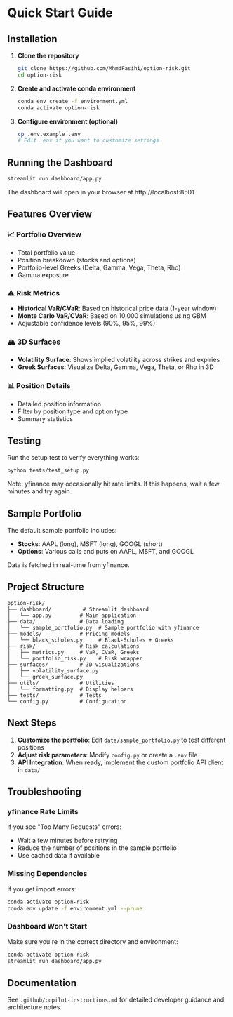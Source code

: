 # Quick Start Guide

## Installation

1. **Clone the repository**
   ```bash
   git clone https://github.com/MhmdFasihi/option-risk.git
   cd option-risk
   ```

2. **Create and activate conda environment**
   ```bash
   conda env create -f environment.yml
   conda activate option-risk
   ```

3. **Configure environment (optional)**
   ```bash
   cp .env.example .env
   # Edit .env if you want to customize settings
   ```

## Running the Dashboard

```bash
streamlit run dashboard/app.py
```

The dashboard will open in your browser at http://localhost:8501

## Features Overview

### 📈 Portfolio Overview
- Total portfolio value
- Position breakdown (stocks and options)
- Portfolio-level Greeks (Delta, Gamma, Vega, Theta, Rho)
- Gamma exposure

### ⚠️ Risk Metrics
- **Historical VaR/CVaR**: Based on historical price data (1-year window)
- **Monte Carlo VaR/CVaR**: Based on 10,000 simulations using GBM
- Adjustable confidence levels (90%, 95%, 99%)

### 🏔️ 3D Surfaces
- **Volatility Surface**: Shows implied volatility across strikes and expiries
- **Greek Surfaces**: Visualize Delta, Gamma, Vega, Theta, or Rho in 3D

### 📊 Position Details
- Detailed position information
- Filter by position type and option type
- Summary statistics

## Testing

Run the setup test to verify everything works:

```bash
python tests/test_setup.py
```

Note: yfinance may occasionally hit rate limits. If this happens, wait a few minutes and try again.

## Sample Portfolio

The default sample portfolio includes:
- **Stocks**: AAPL (long), MSFT (long), GOOGL (short)
- **Options**: Various calls and puts on AAPL, MSFT, and GOOGL

Data is fetched in real-time from yfinance.

## Project Structure

```
option-risk/
├── dashboard/          # Streamlit dashboard
│   └── app.py         # Main application
├── data/              # Data loading
│   └── sample_portfolio.py  # Sample portfolio with yfinance
├── models/            # Pricing models
│   └── black_scholes.py     # Black-Scholes + Greeks
├── risk/              # Risk calculations
│   ├── metrics.py     # VaR, CVaR, Greeks
│   └── portfolio_risk.py    # Risk wrapper
├── surfaces/          # 3D visualizations
│   ├── volatility_surface.py
│   └── greek_surface.py
├── utils/             # Utilities
│   └── formatting.py  # Display helpers
├── tests/             # Tests
└── config.py          # Configuration
```

## Next Steps

1. **Customize the portfolio**: Edit `data/sample_portfolio.py` to test different positions
2. **Adjust risk parameters**: Modify `config.py` or create a `.env` file
3. **API Integration**: When ready, implement the custom portfolio API client in `data/`

## Troubleshooting

### yfinance Rate Limits
If you see "Too Many Requests" errors:
- Wait a few minutes before retrying
- Reduce the number of positions in the sample portfolio
- Use cached data if available

### Missing Dependencies
If you get import errors:
```bash
conda activate option-risk
conda env update -f environment.yml --prune
```

### Dashboard Won't Start
Make sure you're in the correct directory and environment:
```bash
conda activate option-risk
streamlit run dashboard/app.py
```

## Documentation

See `.github/copilot-instructions.md` for detailed developer guidance and architecture notes.
